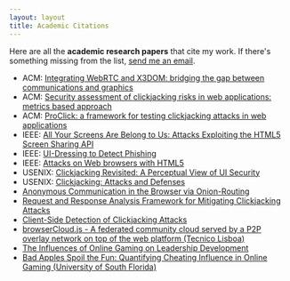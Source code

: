 ```yaml
---
layout: layout
title: Academic Citations
---
```


Here are all the **academic research papers** that cite my work. If there's something
missing from the list, [send me an email](/about/).

- ACM: [Integrating WebRTC and X3DOM: bridging the gap between communications and graphics](https://dl.acm.org/citation.cfm?id=2775316)
- ACM: [Security assessment of clickjacking risks in web applications: metrics based approach](https://dl.acm.org/citation.cfm?id=2695946)
- ACM: [ProClick: a framework for testing clickjacking attacks in web applications](https://dl.acm.org/citation.cfm?id=2523538)
- IEEE: [All Your Screens Are Belong to Us: Attacks Exploiting the HTML5 Screen Sharing API](http://ieeexplore.ieee.org/xpl/articleDetails.jsp?arnumber=6956555)
- IEEE: [UI-Dressing to Detect Phishing](http://ieeexplore.ieee.org/xpl/articleDetails.jsp?tp=&arnumber=7056828&url=http%3A%2F%2Fieeexplore.ieee.org%2Fxpls%2Fabs_all.jsp%3Farnumber%3D7056828)
- IEEE: [Attacks on Web browsers with HTML5](http://ieeexplore.ieee.org/xpl/login.jsp?tp=&arnumber=7412087&url=http%3A%2F%2Fieeexplore.ieee.org%2Fxpls%2Fabs_all.jsp%3Farnumber%3D7412087)
- USENIX: [Clickjacking Revisited: A Perceptual View of UI Security](https://www.usenix.org/node/185125)
- USENIX: [Clickjacking: Attacks and Defenses](https://www.usenix.org/conference/usenixsecurity12/technical-sessions/presentation/huang)
- [Anonymous Communication in the Browser via Onion-Routing](https://www.researchgate.net/profile/Andreas_Reiter/publication/281405542_Anonymous_Communication_in_the_Browser_via_Onion-Routing/links/55e58aa708aec74dbe733ad0.pdf)
- [Request and Response Analysis Framework for Mitigating Clickjacking Attacks](http://www.igi-global.com/article/request-and-response-analysis-framework-for-mitigating-clickjacking-attacks/136450)
- [Client-Side Detection of Clickjacking Attacks](http://www.igi-global.com/article/client-side-detection-of-clickjacking-attacks/145407)
- [browserCloud.js - A federated community cloud served by a P2P overlay network on top of the web platform (Tecnico Lisboa)](http://www.gsd.inesc-id.pt/~lveiga/papers/msc-supervised-thesis-abstracts/DDias-THESIS%20DOCUMENT%20FINAL.pdf)
- [The Influences of Online Gaming on Leadership Development](http://link.springer.com/chapter/10.1007/978-3-662-49247-5_9)
- [Bad Apples Spoil the Fun: Quantifying Cheating Influence in Online Gaming (University of South Florida)](http://www.cse.usf.edu/~xiangzuo/papers/icwsm.pdf)
